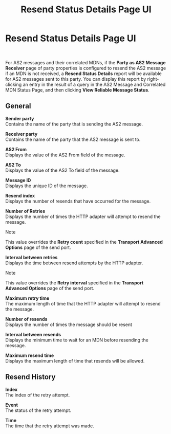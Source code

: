 ﻿---
title: Resend Status Details Page UI
TOCTitle: Resend Status Details Page UI
ms:assetid: 5265b0b5-a5db-4a3d-9574-286fe39a0b01
ms:mtpsurl: https://msdn.microsoft.com/library/Dd792686(v=BTS.80)
ms:contentKeyID: 51528050
ms.date: 08/30/2017
mtps_version: v=BTS.80
---

# Resend Status Details Page UI

 

For AS2 messages and their correlated MDNs, if the **Party as AS2 Message Receiver** page of party properties is configured to resend the AS2 message if an MDN is not received, a **Resend Status Details** report will be available for AS2 messages sent to this party. You can display this report by right-clicking an entry in the result of a query in the AS2 Message and Correlated MDN Status Page, and then clicking **View Reliable Message Status**.

## General

**Sender party**  
Contains the name of the party that is sending the AS2 message.

**Receiver party**  
Contains the name of the party that the AS2 message is sent to.

**AS2 From**  
Displays the value of the AS2 From field of the message.

**AS2 To**  
Displays the value of the AS2 To field of the message.

**Message ID**  
Displays the unique ID of the message.

**Resend index**  
Displays the number of resends that have occurred for the message.

**Number of Retries**  
Displays the number of times the HTTP adapter will attempt to resend the message.


> [!NOTE]
> <P>This value overrides the <STRONG>Retry count</STRONG> specified in the <STRONG>Transport Advanced Options</STRONG> page of the send port.</P>



**Interval between retries**  
Displays the time between resend attempts by the HTTP adapter.


> [!NOTE]
> <P>This value overrides the <STRONG>Retry interval</STRONG> specified in the <STRONG>Transport Advanced Options</STRONG> page of the send port.</P>



**Maximum retry time**  
The maximum length of time that the HTTP adapter will attempt to resend the message.

**Number of resends**  
Displays the number of times the message should be resent

**Interval between resends**  
Displays the minimum time to wait for an MDN before resending the message.

**Maximum resend time**  
Displays the maximum length of time that resends will be allowed.

## Resend History

**Index**  
The index of the retry attempt.

**Event**  
The status of the retry attempt.

**Time**  
The time that the retry attempt was made.

